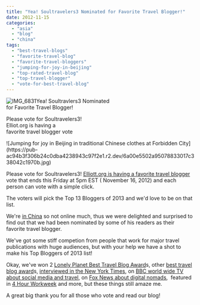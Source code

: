 ```yaml
---
title: "Yea! Soultravelers3 Nominated for Favorite Travel Blogger!"
date: 2012-11-15
categories: 
  - "asia"
  - "blog"
  - "china"
tags: 
  - "best-travel-blogs"
  - "favorite-travel-blog"
  - "favorite-travel-bloggers"
  - "jumping-for-joy-in-beijing"
  - "top-rated-travel-blog"
  - "top-travel-blogger"
  - "vote-for-best-travel-blog"
---
```


![IMG_6831](https://pub-ac94b3f306b24c0dba4238943c97f2e1.r2.dev/6a00e5502a95078833017d3daec76a970c.jpg)Yea! Soultravlers3 Nominated  
for Favorite Travel Blogger!  
  
Please vote for Soultravelers3!  
Elliot.org is having a  
favorite travel blogger vote

<!--more--> ![Jumping for joy in Beijing in traditional Chinese clothes at Forbidden City](https://pub-ac94b3f306b24c0dba4238943c97f2e1.r2.dev/6a00e5502a95078833017c338042c1970b.jpg)  
  
Please vote for Soultravelers3! [Elliott.org is having a favorite travel blogger](http://www.elliott.org/blog/please-vote-for-your-favorite-travel-blogger/ "elliott.org favorite travel blogger vote") vote that ends this Friday at 5pm EST ( November 16, 2012) and each person can vote with a simple click.  
  
The voters will pick the Top 13 Bloggers of 2013 and we'd love to be on that list.  
  
We're [in China](https://pub-ac94b3f306b24c0dba4238943c97f2e1.r2.dev/2012/11/china-travel-in-the-autumn.html "travel to China") so not online much, thus we were delighted and surprised to find out that we had been nominated by some of his readers as their favorite travel blogger.  
  
We've got some stiff competion from people that work for major travel publications with huge audiences, but with your help we have a shot to make his Top Bloggers of 2013 list!  
  
Okay, we've won 2 [Lonely Planet Best Travel Blog Award](https://pub-ac94b3f306b24c0dba4238943c97f2e1.r2.dev/2009/04/soultravelers3-won-2-lonely-planet-travel-awards-thank-you.html "lonely planet award for best travel blog soultravelers3")s, other [best travel blog award](https://pub-ac94b3f306b24c0dba4238943c97f2e1.r2.dev/2008/12/omg-best-travel.html "best travel blog award")s, [interviewed in the New York Times](https://pub-ac94b3f306b24c0dba4238943c97f2e1.r2.dev/2010/02/new-york-times-qa-with-soultravelers3-on-frugal-traveler-nomadic-family-traveler-jeanne-dee.html "soultravelers3 new york times interview"), on [BBC world wide TV about social media and travel](https://pub-ac94b3f306b24c0dba4238943c97f2e1.r2.dev/2010/12/bbc-interviews-soultravelers3-on-social-media-and-travel.html "BBC interviews soultravelers3 on social media and travel"), on [Fox News about digital nomads](https://pub-ac94b3f306b24c0dba4238943c97f2e1.r2.dev/2011/11/soultravelers3-digital-nomad-family-on-fox-tv-.html "soultravelers3 on fox news about digital nomad travel"),  featured in [4 Hour Workweek](https://pub-ac94b3f306b24c0dba4238943c97f2e1.r2.dev/2010/03/the-4hour-workweek-review-by-world-traveling-family-rich-global-digital-lifestyle-design.html "4 hour workweek review by travel family") and more, but these things still amaze me.  
  
A great big thank you for all those who vote and read our blog!
